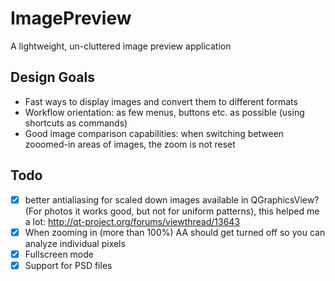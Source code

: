 # ImagePreview
A lightweight, un-cluttered image preview application

## Design Goals
- Fast ways to display images and convert them to different formats
- Workflow orientation: as few menus, buttons etc. as possible (using shortcuts as commands)
- Good image comparison capabilities: when switching between zooomed-in areas of images, the zoom is not reset

## Todo
- [x] better antialiasing for scaled down images available in QGraphicsView? (For photos it works good, but not for uniform patterns), this helped me a lot: http://qt-project.org/forums/viewthread/13643
- [x] When zooming in (more than 100%) AA should get turned off so you can analyze individual pixels
- [x] Fullscreen mode
- [x] Support for PSD files
